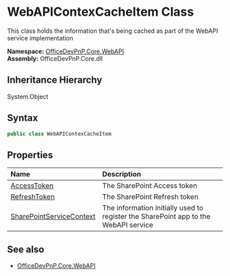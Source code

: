 # WebAPIContexCacheItem Class
 This class holds the information that's being cached as part of the WebAPI service implementation   

**Namespace:** [OfficeDevPnP.Core.WebAPI](OfficeDevPnP.Core.WebAPI.md)  
**Assembly:** OfficeDevPnP.Core.dll  
## Inheritance Hierarchy
System.Object  
## Syntax
```C#
public class WebAPIContexCacheItem
```
## Properties
|**Name**|**Description**|
|:-----|:-----|
| [AccessToken](OfficeDevPnP.Core.WebAPI.WebAPIContexCacheItem.AccessToken.md) | The SharePoint Access token
| [RefreshToken](OfficeDevPnP.Core.WebAPI.WebAPIContexCacheItem.RefreshToken.md) | The SharePoint Refresh token
| [SharePointServiceContext](OfficeDevPnP.Core.WebAPI.WebAPIContexCacheItem.SharePointServiceContext.md) | The information initially used to register the SharePoint app to the WebAPI service
## See also
- [OfficeDevPnP.Core.WebAPI](OfficeDevPnP.Core.WebAPI.md)
